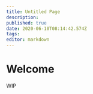 ```yaml
---
title: Untitled Page
description: 
published: true
date: 2020-06-10T08:14:42.574Z
tags: 
editor: markdown
---
```


# Welcome
WIP